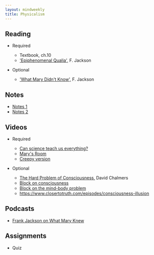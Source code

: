 ```yaml
---
layout: mindweekly
title: Physicalism
---
```


## Reading
+ Required
  + Textbook, ch.10
  + ['Epiphenomenal Qualia',](Qualia.pdf) F. Jackson

+ Optional
  + ['What Mary Didn't Know',](Jackson.pdf) F. Jackson 

## Notes
+ [Notes 1](notes)
+ [Notes 2](/self/consciousness/physicalism2)

## Videos
+ Required
	+ [Can science teach us everything?](http://www.wi-phi.com/video/science-can-it-teach-us-everything)
	+ [Mary's Room](https://www.youtube.com/watch?v=mGYmiQkah4o)
	+ [Creepy version](https://www.youtube.com/watch?v=gZy3Ky9y_fg)

+ Optional
	+ [The Hard Problem of Consciousness,](http://serious-science.org/the-hard-problem-of-consciousness-6131) David Chalmers
	+ [Block on consciousness](https://www.youtube.com/watch?v=HzdrmvaipZ4)
	+ [Block on the mind-body problem](https://www.youtube.com/watch?v=351RiTHFQtQ)
	+ https://www.closertotruth.com/episodes/consciousness-illusion

## Podcasts
+ [Frank Jackson on What Mary Knew](http://hwcdn.libsyn.com/p/4/4/6/446346944c84176f/Frank_Jackson_on_What_Mary_Knew.mp3?c_id=3656392&expiration=1491757499&hwt=660df0718abf741846fb4ed0de27c37d)

## Assignments
+ Quiz 

